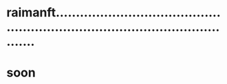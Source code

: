 # raimanft.....................................................................................................
# soon
